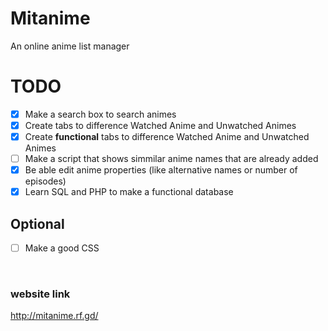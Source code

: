 # Mitanime
An online anime list manager

# TODO
- [x] Make a search box to search animes
- [x] Create tabs to difference Watched Anime and Unwatched Animes
- [x] Create **functional** tabs to difference Watched Anime and Unwatched Animes
- [ ] Make a script that shows simmilar anime names that are already added
- [x] Be able edit anime properties (like alternative names or number of episodes)
- [x] Learn SQL and PHP to make a functional database

## Optional
- [ ] Make a good CSS

<br>

### website link
http://mitanime.rf.gd/
